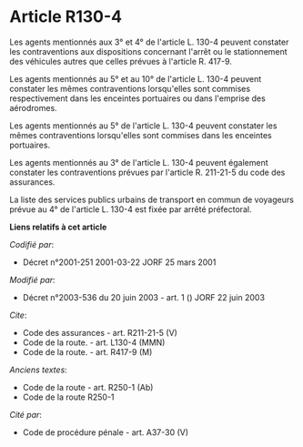 # Article R130-4

Les agents mentionnés aux 3° et 4° de l'article L. 130-4 peuvent constater les contraventions aux dispositions concernant
l'arrêt ou le stationnement des véhicules autres que celles prévues à l'article R. 417-9.

Les agents mentionnés au 5° et au 10° de l'article L. 130-4 peuvent constater les mêmes contraventions lorsqu'elles sont
commises respectivement dans les enceintes portuaires ou dans l'emprise des aérodromes.

Les agents mentionnés au 5° de l'article L. 130-4 peuvent constater les mêmes contraventions lorsqu'elles sont commises dans
les enceintes portuaires.

Les agents mentionnés au 3° de l'article L. 130-4 peuvent également constater les contraventions prévues par l'article R.
211-21-5 du code des assurances.

La liste des services publics urbains de transport en commun de voyageurs prévue au 4° de l'article L. 130-4 est fixée par
arrêté préfectoral.

**Liens relatifs à cet article**

_Codifié par_:

  - Décret n°2001-251 2001-03-22 JORF 25 mars 2001

_Modifié par_:

  - Décret n°2003-536 du 20 juin 2003 - art. 1 () JORF 22 juin 2003

_Cite_:

  - Code des assurances - art. R211-21-5 (V)
  - Code de la route. - art. L130-4 (MMN)
  - Code de la route. - art. R417-9 (M)

_Anciens textes_:

  - Code de la route - art. R250-1 (Ab)
  - Code de la route R250-1

_Cité par_:

  - Code de procédure pénale - art. A37-30 (V)

